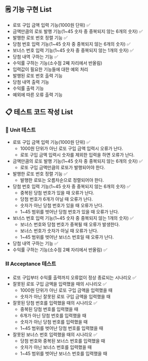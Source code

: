 ## 🗒️ **기능 구현 List**

- 로또 구입 금액 입력 기능(1000원 단위) ✅
- 금액만큼의 로또 발행 기능(1~45 숫자 중 중복되지 않는 6개의 숫자) ✅
- 발행한 로또 번호 정렬 기능 ✅
- 당첨 번호 입력 기능(1~45 숫자 중 중복되지 않는 6개의 숫자) ✅
- 보너스 번호 입력 기능(1~45 숫자 중 중복되지 않는 1개의 숫자) ✅
- 당첨 내역 구하는 기능 ✅
- 수익률 구하는 기능(소수점 2째 자리에서 반올림)
- 입력값이 필요한 기능들에 대한 예외 처리
- 발행된 로또 번호 출력 기능
- 당첨 내역 출력 기능
- 수익률 출력 기능
- 예외에 따른 오류 출력 기능

## 📋 **테스트 코드 작성 List**

### 📏 Unit 테스트

- 로또 구입 금액 입력 기능(1000원 단위) ✅
  - 1000원 단위가 아닌 로또 구입 금액 입력시 오류가 난다.
  - 로또 구입 금액 입력시 숫자를 제외한 입력을 하면 오류가 난다.
- 금액만큼의 로또 발행 기능(1~45 숫자 중 중복되지 않는 6개의 숫자) ✅
  - 로또 구입 금액만큼의 로또가 발행되어야 한다.
- 발행한 로또 번호 정렬 기능 ✅
  - 발행한 로또는 오름차순으로 정렬되어야 한다.
- 당첨 번호 입력 기능(1~45 숫자 중 중복되지 않는 6개의 숫자) ✅
  - 중복된 당첨 번호가 있을 때 오류가 난다.
  - 당첨 번호가 6개가 아닐 때 오류가 난다.
  - 숫자가 아닌 당첨 번호가 있을 때 오류가 난다.
  - 1~45 범위를 벗어난 당첨 번호가 있을 때 오류가 난다.
- 보너스 번호 입력 기능(1~45 숫자 중 중복되지 않는 1개의 숫자) ✅
  - 보너스 번호와 당첨 번호가 중복될 때 오류가 발생한다.
  - 보너스 번호가 숫자가 아닐 때 오류가 난다.
  - 1~45 범위를 벗어난 보너스 번호일 때 오류가 난다.
- 당첨 내역 구하는 기능 ✅
- 수익률 구하는 기능(소수점 2째 자리에서 반올림) ✅

### ⛓️ Acceptance 테스트

- 로또 구입부터 수익률 출력까지 오류없이 정상 종료되는 시나리오 ✅
- 잘못된 로또 구입 금액을 입력했을 때의 시나리오 ✅
  - 1000원 단위가 아닌 로또 구입 금액을 입력했을 때
  - 숫자가 아닌 잘못된 로또 구입 금액을 입력했을 때
- 잘못된 당첨 번호를 입력했을 때의 시나리오 ✅
  - 중복된 당첨 번호를 입력했을 때
  - 6개가 아닌 당첨 번호를 입력했을 때
  - 숫자가 아닌 당첨 번호를 입력했을 때
  - 1~45 범위를 벗어난 당첨 번호를 입력했을 때
- 잘못된 보너스 번호 입력했을 때의 시나리오 ✅
  - 당첨 번호와 중복된 보너스 번호를 입력했을 때
  - 숫자가 아닌 보너스 번호를 입력했을 때
  - 1~45 범위를 벗어난 보너스 번호를 입력했을 때
